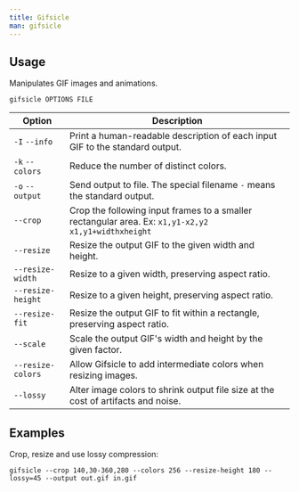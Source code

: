 ```yaml
---
title: Gifsicle
man: gifsicle
---
```


## Usage

Manipulates GIF images and animations.

```shell
gifsicle OPTIONS FILE
```

| Option | Description |
| --- | --- |
| `-I` `--info` | Print a human-readable description of each input GIF to the standard output. |
| `-k` `--colors` | Reduce the number of distinct colors. |
| `-o` `--output` | Send output to file. The special filename `-` means the standard output. |
| `--crop` | Crop the following input frames to a smaller rectangular area. Ex: `x1,y1-x2,y2` `x1,y1+widthxheight` |
| `--resize` | Resize the output GIF to the given width and height. |
| `--resize-width` | Resize to a given width, preserving aspect ratio. |
| `--resize-height` | Resize to a given height, preserving aspect ratio. |
| `--resize-fit` | Resize the output GIF to fit within a rectangle, preserving aspect ratio. |
| `--scale` | Scale the output GIF's width and height by the given factor. |
| `--resize-colors` | Allow Gifsicle to add intermediate colors when resizing images. |
| `--lossy` | Alter image colors to shrink output file size at the cost of artifacts and noise. |

## Examples

Crop, resize and use lossy compression:

```shell
gifsicle --crop 140,30-360,280 --colors 256 --resize-height 180 --lossy=45 --output out.gif in.gif
```
